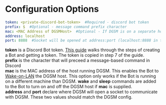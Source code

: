# Configuration Options
```yaml
token: <private-discord-bot-token>  #Required - discord bot token
prefix: $  #Optional - message command prefix character
mac: <MAC Address of DGSMHost>  #Optional - If DGSM is on a separate host, allows this bot to wake-on-lan the DGSM Host
address: localhost
port: 8888  #Socket will be opened at address:port (localhost:8888 in this example)
```

**token** is a Discord Bot token. [This guide](https://discordpy.readthedocs.io/en/stable/discord.html) walks through the steps of creating a Bot and getting a token. The token is copied in step 7 of the guide.\
**prefix** is the character that will preceed a message-based command in Discord\
**mac** is the MAC address of the host running DGSM. This enables the Bot to [Wake-on-LAN](https://en.wikipedia.org/wiki/Wake-on-LAN) the DGSM host. This option only works if the Bot is running on a different machine than DGSM. **wake** and **sleep** commands are added to the Bot to turn on and off the DGSM host if **mac** is supplied.\
**address** and **port** declare where DGSM will open a socket to communicate with DGSM. These two values should match the DGSM config.